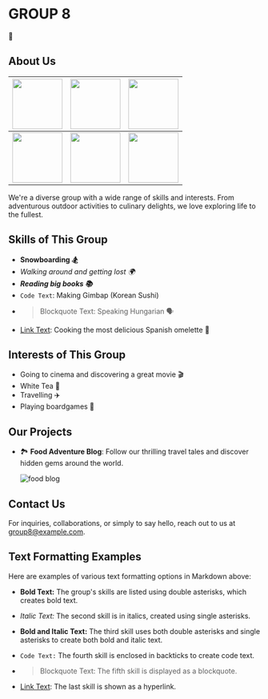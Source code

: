 # GROUP 8

👻

## About Us

| <img src="https://avatars.githubusercontent.com/u/15132045?v=4" width="100" height="100"> | <img src="https://avatars.githubusercontent.com/u/123671831?v=4" width="100" height="100"> | <img src="https://avatars.githubusercontent.com/u/104212130?v=4" width="100" height="100">          |
| ----------------------------------------------------------------------------------------- | ------------------------------------------------------------------------------------------ | --------------------------------------------------------------------------------------------------- |
| <img src="https://avatars.githubusercontent.com/u/57526996?v=4" width="100" height="100"> | <img src="https://avatars.githubusercontent.com/u/147546112?v=4" width="100" height="100"> | <img src="https://avatars.githubusercontent.com/u/your_image_id_here?v=4" width="100" height="100"> |

We're a diverse group with a wide range of skills and interests. From adventurous outdoor activities to culinary delights, we love exploring life to the fullest.

## Skills of This Group

- **Snowboarding 🏂**
- _Walking around and getting lost 🌍_
- _**Reading big books 📚**_
- `Code Text`: Making Gimbap (Korean Sushi)
- > Blockquote Text: Speaking Hungarian 🗣️
- [Link Text](https://example.com): Cooking the most delicious Spanish omelette 🍳

## Interests of This Group

  - Going to cinema and discovering a great movie 🎬
  - White Tea 🍵
  - Travelling ✈️
  - Playing boardgames 🎲

## Our Projects

- 🏞️ **Food Adventure Blog**: Follow our thrilling travel tales and discover hidden gems around the world.

  ![food blog](https://user-images.githubusercontent.com/15132045/275332961-2319de8f-f6f2-4a14-8fe3-b8ede2fe7325.jpg)

## Contact Us

For inquiries, collaborations, or simply to say hello, reach out to us at [group8@example.com](mailto:group8@example.com).

## Text Formatting Examples

Here are examples of various text formatting options in Markdown above:

- **Bold Text:** The group's skills are listed using double asterisks, which creates bold text.

- _Italic Text:_ The second skill is in italics, created using single asterisks.

- **Bold and Italic Text:** The third skill uses both double asterisks and single asterisks to create both bold and italic text.

- `Code Text:` The fourth skill is enclosed in backticks to create code text.

- > Blockquote Text: The fifth skill is displayed as a blockquote.

- [Link Text](URL): The last skill is shown as a hyperlink.





